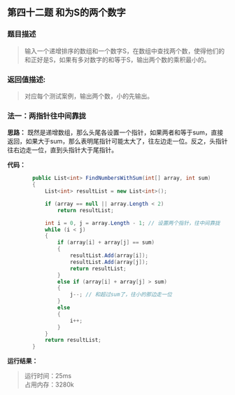 ## 第四十二题 和为S的两个数字

### 题目描述

>  输入一个递增排序的数组和一个数字S，在数组中查找两个数，使得他们的和正好是S，如果有多对数字的和等于S，输出两个数的乘积最小的。

### 返回值描述:

> 对应每个测试案例，输出两个数，小的先输出。

### 法一：两指针往中间靠拢

**思路：** 既然是递增数组，那么头尾各设置一个指针，如果两者和等于sum，直接返回，如果大于sum，那么表明尾指针可能太大了，往左边走一位。反之，头指针往右边走一位，直到头指针大于尾指针。

**代码：** 

```C#
        public List<int> FindNumbersWithSum(int[] array, int sum)
        {
            List<int> resultList = new List<int>();

            if (array == null || array.Length < 2)
                return resultList;

            int i = 0, j = array.Length - 1; // 设置两个指针，往中间靠拢
            while (i < j)
            {
                if (array[i] + array[j] == sum)
                {
                    resultList.Add(array[i]);
                    resultList.Add(array[j]);
                    return resultList;
                }
                else if (array[i] + array[j] > sum)
                {
                    j--; // 和超过sum了，往小的那边走一位
                }
                else
                {
                    i++;
                }
            }
            return resultList;
        }
```

**运行结果：** 

> 运行时间：25ms   
占用内存：3280k